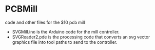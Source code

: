 # PCBMill
code and other files for the $10 pcb mill

* SVGMill.ino is the Arduino code for the mill controller.
* SVGReader2.pde is the processing code that converts an svg vector graphics file into tool paths to send to the controller.
